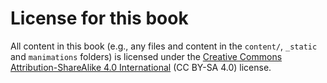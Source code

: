 # License for this book

All content in this book (e.g., any files and content in the `content/`, `_static` and `manimations` folders)
is licensed under the [Creative Commons Attribution-ShareAlike 4.0 International](https://creativecommons.org/licenses/by-sa/4.0/)
(CC BY-SA 4.0) license.